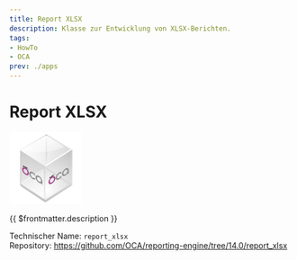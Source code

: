 ```yaml
---
title: Report XLSX
description: Klasse zur Entwicklung von XLSX-Berichten.
tags:
- HowTo
- OCA
prev: ./apps
---
```

# Report XLSX
![icon_oca_app](attachments/icon_oca_app.png)

{{ $frontmatter.description }}

Technischer Name: `report_xlsx`\
Repository: <https://github.com/OCA/reporting-engine/tree/14.0/report_xlsx>
